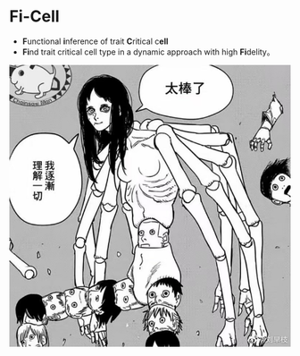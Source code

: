 # Fi-Cell
- **F**unctional **i**nference of trait **C**ritical c**ell**
- **Fi**nd trait critical cell type in a dynamic approach with high **Fi**delity。

<p align="center">
    <img src="pic/hhhhhh.jpg" width="550"/>
</p>
